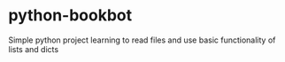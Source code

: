 # python-bookbot

Simple python project learning to read files and use basic functionality of lists and dicts
